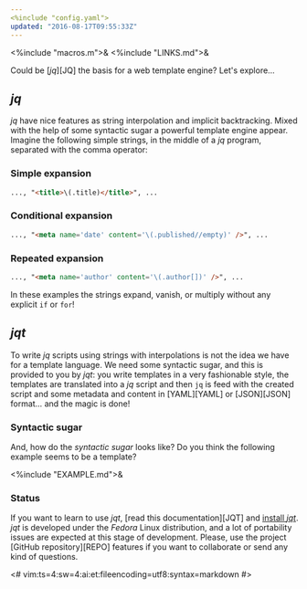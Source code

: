```yaml
---
<%include "config.yaml">
updated: "2016-08-17T09:55:33Z"
---
```

<%include "macros.m">&
<%include "LINKS.md">&

Could be [_jq_][JQ] the basis for a web template engine?
Let's explore&hellip;

## _jq_

_jq_ have nice features as string interpolation and implicit backtracking.
Mixed with the help of some syntactic sugar a powerful template engine appear.
Imagine the following simple strings, in the middle of a _jq_ program,
separated with the comma operator:

### Simple expansion

```html
..., "<title>\(.title)</title>", ...
```

### Conditional expansion

```html
..., "<meta name='date' content='\(.published//empty)' />", ...
```

### Repeated expansion

```html
..., "<meta name='author' content='\(.author[])' />", ...
```

In these examples the strings expand, vanish, or multiply without any
explicit `if` or `for`!

## _jqt_

To write _jq_ scripts using strings with interpolations is not the idea we have
for a template language. We need some syntactic sugar, and this is provided to you by
_jqt_: you write templates in a very fashionable style, the templates
are translated into a _jq_ script and then `jq` is feed with the created
script and some metadata and content in [YAML][YAML] or [JSON][JSON] format&hellip; and the magic is done!

### Syntactic sugar

And, how do the _syntactic sugar_ looks like?  Do you think the following
example seems to be a template?

<%include "EXAMPLE.md">&

### Status

If you want to learn to use _jqt_,  [read this documentation][JQT]
and [install _jqt_](./engine.html#installation).
_jqt_ is developed under the _Fedora_ Linux
distribution, and a lot of portability issues are expected at this stage of
development. Please, use the project [GitHub repository][REPO] features if you
want to collaborate or send any kind of questions.

<#
vim:ts=4:sw=4:ai:et:fileencoding=utf8:syntax=markdown
#>

